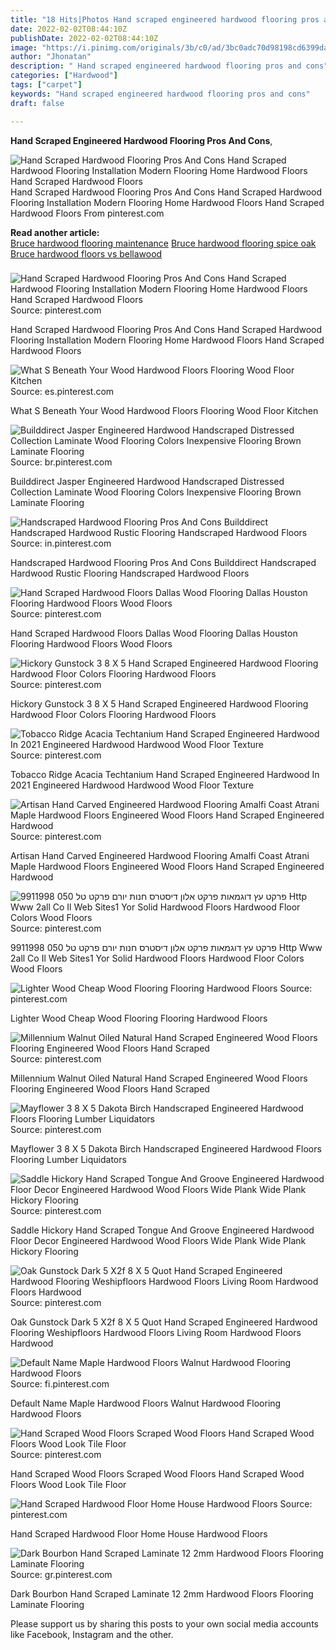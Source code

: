 ```yaml
---
title: "18 Hits|Photos Hand scraped engineered hardwood flooring pros and cons for Crypto Trade"
date: 2022-02-02T08:44:10Z
publishDate: 2022-02-02T08:44:10Z
image: "https://i.pinimg.com/originals/3b/c0/ad/3bc0adc70d98198cd6399dab6477bc41.jpg"
author: "Jhonatan"
description: " Hand scraped engineered hardwood flooring pros and cons"
categories: ["Hardwood"]
tags: ["carpet"]
keywords: "Hand scraped engineered hardwood flooring pros and cons"
draft: false

---
```

<!-- Head tag Code -->
**Hand Scraped Engineered Hardwood Flooring Pros And Cons**, 

![Hand Scraped Hardwood Flooring Pros And Cons Hand Scraped Hardwood Flooring Installation Modern Flooring Home Hardwood Floors Hand Scraped Hardwood Floors](https://i.pinimg.com/originals/1c/b8/3a/1cb83ad35e7317cc1a62f0db3cd7a9ea.jpg "Hand Scraped Hardwood Flooring Pros And Cons Hand Scraped Hardwood Flooring Installation Modern Flooring Home Hardwood Floors Hand Scraped Hardwood Floors")
Hand Scraped Hardwood Flooring Pros And Cons Hand Scraped Hardwood Flooring Installation Modern Flooring Home Hardwood Floors Hand Scraped Hardwood Floors From pinterest.com

**Read another article:**  
[Bruce hardwood flooring maintenance](/bruce-hardwood-flooring-maintenance/)
[Bruce hardwood flooring spice oak](/bruce-hardwood-flooring-spice-oak/)
[Bruce hardwood floors vs bellawood](/bruce-hardwood-floors-vs-bellawood/)




### 

 


![Hand Scraped Hardwood Flooring Pros And Cons Hand Scraped Hardwood Flooring Installation Modern Flooring Home Hardwood Floors Hand Scraped Hardwood Floors](https://i.pinimg.com/originals/1c/b8/3a/1cb83ad35e7317cc1a62f0db3cd7a9ea.jpg "Hand Scraped Hardwood Flooring Pros And Cons Hand Scraped Hardwood Flooring Installation Modern Flooring Home Hardwood Floors Hand Scraped Hardwood Floors")
Source: pinterest.com

Hand Scraped Hardwood Flooring Pros And Cons Hand Scraped Hardwood Flooring Installation Modern Flooring Home Hardwood Floors Hand Scraped Hardwood Floors  

![What S Beneath Your Wood Hardwood Floors Flooring Wood Floor Kitchen](https://i.pinimg.com/originals/fd/a8/65/fda86560c99f5f09c1d1a7aa4b8968dc.jpg "What S Beneath Your Wood Hardwood Floors Flooring Wood Floor Kitchen")
Source: es.pinterest.com

What S Beneath Your Wood Hardwood Floors Flooring Wood Floor Kitchen  

![Builddirect Jasper Engineered Hardwood Handscraped Distressed Collection Laminate Wood Flooring Colors Inexpensive Flooring Brown Laminate Flooring](https://i.pinimg.com/originals/6e/f9/55/6ef955c2897badcb12e51631bf3b73bb.jpg "Builddirect Jasper Engineered Hardwood Handscraped Distressed Collection Laminate Wood Flooring Colors Inexpensive Flooring Brown Laminate Flooring")
Source: br.pinterest.com

Builddirect Jasper Engineered Hardwood Handscraped Distressed Collection Laminate Wood Flooring Colors Inexpensive Flooring Brown Laminate Flooring  

![Handscraped Hardwood Flooring Pros And Cons Builddirect Handscraped Hardwood Rustic Flooring Handscraped Hardwood Floors](https://i.pinimg.com/originals/7d/df/01/7ddf0192d5869b6d3599407937ae8f87.png "Handscraped Hardwood Flooring Pros And Cons Builddirect Handscraped Hardwood Rustic Flooring Handscraped Hardwood Floors")
Source: in.pinterest.com

Handscraped Hardwood Flooring Pros And Cons Builddirect Handscraped Hardwood Rustic Flooring Handscraped Hardwood Floors  

![Hand Scraped Hardwood Floors Dallas Wood Flooring Dallas Houston Flooring Hardwood Floors Wood Floors](https://i.pinimg.com/736x/b0/aa/81/b0aa81046ddbbcd422fd9717fdaa88cd--brown-brown-flooring-ideas.jpg "Hand Scraped Hardwood Floors Dallas Wood Flooring Dallas Houston Flooring Hardwood Floors Wood Floors")
Source: pinterest.com

Hand Scraped Hardwood Floors Dallas Wood Flooring Dallas Houston Flooring Hardwood Floors Wood Floors  

![Hickory Gunstock 3 8 X 5 Hand Scraped Engineered Hardwood Flooring Hardwood Floor Colors Flooring Hardwood Floors](https://i.pinimg.com/originals/c3/c9/13/c3c91340f8afbef39fd177ef80336cb2.jpg "Hickory Gunstock 3 8 X 5 Hand Scraped Engineered Hardwood Flooring Hardwood Floor Colors Flooring Hardwood Floors")
Source: pinterest.com

Hickory Gunstock 3 8 X 5 Hand Scraped Engineered Hardwood Flooring Hardwood Floor Colors Flooring Hardwood Floors  

![Tobacco Ridge Acacia Techtanium Hand Scraped Engineered Hardwood In 2021 Engineered Hardwood Hardwood Wood Floor Texture](https://i.pinimg.com/originals/dc/78/17/dc78170928c76d834e7f61344f80e3d2.jpg "Tobacco Ridge Acacia Techtanium Hand Scraped Engineered Hardwood In 2021 Engineered Hardwood Hardwood Wood Floor Texture")
Source: pinterest.com

Tobacco Ridge Acacia Techtanium Hand Scraped Engineered Hardwood In 2021 Engineered Hardwood Hardwood Wood Floor Texture  

![Artisan Hand Carved Engineered Hardwood Flooring Amalfi Coast Atrani Maple Hardwood Floors Engineered Wood Floors Hand Scraped Engineered Hardwood](https://i.pinimg.com/474x/76/66/6b/76666baff0a3c65be79df4b910b72728--hand-scraped-hardwood-flooring-hardwood-floors.jpg "Artisan Hand Carved Engineered Hardwood Flooring Amalfi Coast Atrani Maple Hardwood Floors Engineered Wood Floors Hand Scraped Engineered Hardwood")
Source: pinterest.com

Artisan Hand Carved Engineered Hardwood Flooring Amalfi Coast Atrani Maple Hardwood Floors Engineered Wood Floors Hand Scraped Engineered Hardwood  

![פרקט עץ דוגמאות פרקט אלון דיסטרס חנות יורם פרקט טל 050 9911998 Http Www 2all Co Il Web Sites1 Yor Solid Hardwood Floors Hardwood Floor Colors Wood Floors](https://i.pinimg.com/originals/3f/9c/ef/3f9ceff468137a745858f1f62e1b57ee.jpg "פרקט עץ דוגמאות פרקט אלון דיסטרס חנות יורם פרקט טל 050 9911998 Http Www 2all Co Il Web Sites1 Yor Solid Hardwood Floors Hardwood Floor Colors Wood Floors")
Source: pinterest.com

פרקט עץ דוגמאות פרקט אלון דיסטרס חנות יורם פרקט טל 050 9911998 Http Www 2all Co Il Web Sites1 Yor Solid Hardwood Floors Hardwood Floor Colors Wood Floors  

![Lighter Wood Cheap Wood Flooring Flooring Hardwood Floors](https://i.pinimg.com/originals/7e/10/87/7e1087548b187282a27f5091b13654f6.jpg "Lighter Wood Cheap Wood Flooring Flooring Hardwood Floors")
Source: pinterest.com

Lighter Wood Cheap Wood Flooring Flooring Hardwood Floors  

![Millennium Walnut Oiled Natural Hand Scraped Engineered Wood Floors Flooring Engineered Wood Floors Hand Scraped](https://i.pinimg.com/originals/03/3a/5d/033a5dc2f5c5fa0079d1d1d288ba2c4a.jpg "Millennium Walnut Oiled Natural Hand Scraped Engineered Wood Floors Flooring Engineered Wood Floors Hand Scraped")
Source: pinterest.com

Millennium Walnut Oiled Natural Hand Scraped Engineered Wood Floors Flooring Engineered Wood Floors Hand Scraped  

![Mayflower 3 8 X 5 Dakota Birch Handscraped Engineered Hardwood Floors Flooring Lumber Liquidators](https://i.pinimg.com/originals/00/ed/44/00ed444deab3588ba2121d851a892e7f.jpg "Mayflower 3 8 X 5 Dakota Birch Handscraped Engineered Hardwood Floors Flooring Lumber Liquidators")
Source: pinterest.com

Mayflower 3 8 X 5 Dakota Birch Handscraped Engineered Hardwood Floors Flooring Lumber Liquidators  

![Saddle Hickory Hand Scraped Tongue And Groove Engineered Hardwood Floor Decor Engineered Hardwood Wood Floors Wide Plank Wide Plank Hickory Flooring](https://i.pinimg.com/564x/75/3d/59/753d59b009a9c078f8bcc077ec39a29b.jpg "Saddle Hickory Hand Scraped Tongue And Groove Engineered Hardwood Floor Decor Engineered Hardwood Wood Floors Wide Plank Wide Plank Hickory Flooring")
Source: pinterest.com

Saddle Hickory Hand Scraped Tongue And Groove Engineered Hardwood Floor Decor Engineered Hardwood Wood Floors Wide Plank Wide Plank Hickory Flooring  

![Oak Gunstock Dark 5 X2f 8 X 5 Quot Hand Scraped Engineered Hardwood Flooring Weshipfloors Hardwood Floors Living Room Hardwood Floors Hardwood](https://i.pinimg.com/originals/58/4d/75/584d75db8df5d79d143abec0c1095400.jpg "Oak Gunstock Dark 5 X2f 8 X 5 Quot Hand Scraped Engineered Hardwood Flooring Weshipfloors Hardwood Floors Living Room Hardwood Floors Hardwood")
Source: pinterest.com

Oak Gunstock Dark 5 X2f 8 X 5 Quot Hand Scraped Engineered Hardwood Flooring Weshipfloors Hardwood Floors Living Room Hardwood Floors Hardwood  

![Default Name Maple Hardwood Floors Walnut Hardwood Flooring Hardwood Floors](https://i.pinimg.com/originals/73/97/ac/7397ac87e267758ab5da574c5ad90294.jpg "Default Name Maple Hardwood Floors Walnut Hardwood Flooring Hardwood Floors")
Source: fi.pinterest.com

Default Name Maple Hardwood Floors Walnut Hardwood Flooring Hardwood Floors  

![Hand Scraped Wood Floors Scraped Wood Floors Hand Scraped Wood Floors Wood Look Tile Floor](https://i.pinimg.com/originals/45/ea/e3/45eae3781363665cd1dface70c0ce3ca.jpg "Hand Scraped Wood Floors Scraped Wood Floors Hand Scraped Wood Floors Wood Look Tile Floor")
Source: pinterest.com

Hand Scraped Wood Floors Scraped Wood Floors Hand Scraped Wood Floors Wood Look Tile Floor  

![Hand Scraped Hardwood Floor Home House Hardwood Floors](https://i.pinimg.com/564x/39/2a/24/392a24424a1d8d1752512185abe3b8e1--acacia-wood-flooring-handscraped-hardwood-floors.jpg "Hand Scraped Hardwood Floor Home House Hardwood Floors")
Source: pinterest.com

Hand Scraped Hardwood Floor Home House Hardwood Floors  

![Dark Bourbon Hand Scraped Laminate 12 2mm Hardwood Floors Flooring Laminate Flooring](https://i.pinimg.com/originals/3b/c0/ad/3bc0adc70d98198cd6399dab6477bc41.jpg "Dark Bourbon Hand Scraped Laminate 12 2mm Hardwood Floors Flooring Laminate Flooring")
Source: gr.pinterest.com

Dark Bourbon Hand Scraped Laminate 12 2mm Hardwood Floors Flooring Laminate Flooring  

Please support us by sharing this posts to your own social media accounts like Facebook, Instagram and the other.

